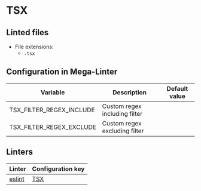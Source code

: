<!-- markdownlint-disable MD003 MD020 MD033 MD041 -->
<!-- Generated by .automation/build.py, please do not update manually -->
<!-- Instead, update descriptor file at https://github.com/nvuillam/mega-linter/tree/master/megalinter/descriptors/tsx.yml -->
# TSX

## Linted files

- File extensions:
  - `.tsx`

## Configuration in Mega-Linter

| Variable | Description | Default value |
| ----------------- | -------------- | -------------- |
| TSX_FILTER_REGEX_INCLUDE | Custom regex including filter |  |
| TSX_FILTER_REGEX_EXCLUDE | Custom regex excluding filter |  |

## Linters

| Linter | Configuration key |
| ------ | ----------------- |
| [eslint](tsx_eslint.md) | [TSX](tsx_eslint.md) |
